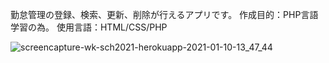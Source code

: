 勤怠管理の登録、検索、更新、削除が行えるアプリです。
作成目的：PHP言語学習の為。
使用言語：HTML/CSS/PHP

![screencapture-wk-sch2021-herokuapp-2021-01-10-13_47_44](https://user-images.githubusercontent.com/73923419/104114721-f5b69100-534a-11eb-9a40-6933f1aea9ad.png)

